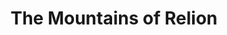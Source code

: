 ---
mission_id: mount
editorsChoice:
title: "The Mountains of Relion"
authors: 
    - "Eric Pauker"
date:
filename: "mount.zip"
description: "The plans for the Death Star have been found. Their current location is hidden deep within one of the Empire's coordinating centers in a mountain range on Relion. Your mission is to steal the plans and make it back to your ship."
heroImage: "./mount.png"
levelReplaced:	SECBASE
difficulty: yes
bm:	no
fme: no
wax: no
three_do: no
voc: no
gmd: no
vue: no
lfd: no
base: "New level from scratch" 
editors: "WDFUSE 2.00"

---